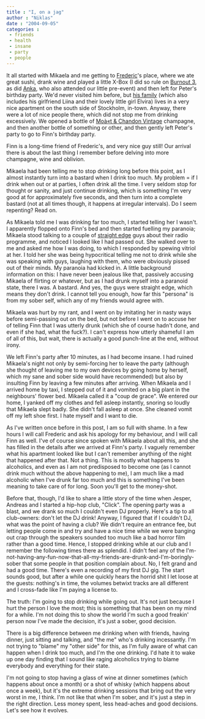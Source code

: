 ```yaml
---
title : "I, on a jag"
author : "Niklas"
date : "2004-09-05"
categories : 
 - friends
 - health
 - insane
 - party
 - people
---
```


It all started with Mikaela and me getting to [Frederic](https://niklasblog.com/bilder/2004-07-24-v-all/images/PICT0026.jpg)'s place, where we ate great sushi, drank wine and played a little X-Box (I did so rule on [Burnout 3](http://www.eagames.com/official/burnout/burnout3/us/home.jsp), as did [Anka](https://niklasblog.com/bilder/2004-07-24-v-all/images/PICT0023.jpg), who also attended our little pre-event) and then left for Peter's birthday party. We'd never visited him before, but [his family](https://niklasblog.com/bilder/2004-07-24-v-all/images/PICT0085.jpg) (which also includes his girlfriend Liina and their lovely little girl Elvira) lives in a very nice apartment on the south side of Stockholm, in-town. Anyway, there were a lot of nice people there, which did not stop me from drinking excessively. We opened a bottle of [Moà«t & Chandon Vintage](http://www.wineandco.com/img/produits/grd2131.jpg) champagne, and then another bottle of something or other, and then gently left Peter's party to go to Finn's birthday party.

Finn is a long-time friend of Frederic's, and very nice guy still! Our arrival there is about the last thing I remember before delving into more champagne, wine and oblivion.

Mikaela had been telling me to stop drinking long before this point, as I almost instantly turn into a bastard when I drink too much. My problem = if I drink when out or at parties, I often drink all the time. I very seldom stop for thought or sanity, and just continue drinking, which is something I'm very good at for approximately five seconds, and then turn into a complete bastard (not at all times though, it happens at irregular intervals). Do I seem repenting? Read on.

As Mikaela told me I was drinking far too much, I started telling her I wasn't. I apparently flopped onto Finn's bed and then started fuelling my paranoia; Mikaela stood talking to a couple of [straight edge](http://www.straight-edge.com/definition.html) guys about their radio programme, and noticed I looked like I had passed out. She walked over to me and asked me how I was doing, to which I responded by spewing vitriol at her. I told her she was being hypocritical telling me not to drink while she was speaking with guys, laughing with them, who were obviously pissed out of their minds. My paranoia had kicked in. A little background information on this: I have never been jealous like that, passively accusing Mikaela of flirting or whatever, but as I had drunk myself into a paranoid state, there I was. A bastard. And yes, the guys were straight edge, which means they don't drink. I cannot tell you enough, how far this "persona" is from my sober self, which any of my friends would agree with.

Mikaela was hurt by my rant, and I went on by imitating her in nasty ways before semi-passing out on the bed, but not before I went on to accuse her of telling Finn that I was utterly drunk (which she of course hadn't done, and even if she had, what the fuck?). I can't express how utterly shameful I am of all of this, but wait, there is actually a good punch-line at the end, without irony.

We left Finn's party after 10 minutes, as I had become insane. I had ruined Mikaela's night not only by semi-forcing her to leave the party (although she thought of leaving me to my own devices by going home by herself, which my sane and sober side would have recommended) but also by insulting Finn by leaving a few minutes after arriving. When Mikaela and I arrived home by taxi, I stepped out of it and vomited on a big plant in the neighbours' flower bed. Mikaela called it a "coup de grace". We entered our home, I yanked off my clothes and fell asleep instantly, snoring so loudly that Mikaela slept badly. She didn't fall asleep at once. She cleaned vomit off my left shoe first. I hate myself and I want to die.

As I've written once before in this post, I am so full with shame. In a few hours I will call Frederic and ask his apology for my behaviour, and I will call Finn as well. I've of course since spoken with Mikaela about all this, and she has filled in the details after we arrived at Finn's party. I vaguely remember what his apartment looked like but I can't remember anything of the night that happened after that. Not a thing. This is mostly what happens to alcoholics, and even as I am not predisposed to become one (as I cannot drink much without the above happening to me), I am much like a mad alcoholic when I've drunk far too much and this is something I've been meaning to take care of for long. Soon you'll get to the money-shot.

Before that, though, I'd like to share a little story of the time when Jesper, Andreas and I started a hip-hop club, "Click". The opening party was a blast, and we drank so much I couldn't even DJ properly. Here's a tip to all club-owners: don't let the DJ drink! Anyway, I figured that if I couldn't DJ, what was the point of having a club? We didn't require an entrance fee, but letting people come in and try and have a nice time while we were banging out crap through the speakers sounded too much like a bad horror film rather than a good time. Hence, I stopped drinking while at our club and I remember the following times there as splendid. I didn't feel any of the I'm-not-having-any-fun-now-that-all-my-friends-are-drunk-and-I'm-boringly-sober that some people in that position complain about. No, I felt grand and had a good time. There's even a recording of my first DJ gig. The start sounds good, but after a while one quickly hears the horrid shit I let loose at the guests: nothing's in time, the volumes betwixt tracks are all different and I cross-fade like I'm paying a license to.

The truth: I'm going to stop drinking while going out. It's not just because I hurt the person I love the most; this is something that has been on my mind for a while. I'm not doing this to show the world I'm such a good freakin' person now I've made the decision, it's just a sober, good decision.

There is a big difference between me drinking when with friends, having dinner, just sitting and talking, and "the me" who's drinking incessantly. I'm not trying to "blame" my "other side" for this, as I'm fully aware of what can happen when I drink too much, and I'm the one drinking. I'd hate it to wake up one day finding that I sound like raging alcoholics trying to blame everybody and everything for their state.

I'm not going to stop having a glass of wine at dinner sometimes (which happens about once a month) or a shot of whisky (which happens about once a week), but it's the extreme drinking sessions that bring out the very worst in me, I think. I'm not like that when I'm sober, and it's just a step in the right direction. Less money spent, less head-aches and good decisions. Let's see how it evolves.
